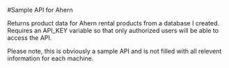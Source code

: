 #Sample API for Ahern

Returns product data for Ahern rental products from a database I created.
Requires an API_KEY variable so that only authorized users will be able to access the API.

Please note, this is obviously a sample API and is not filled with all relevent information for each machine.